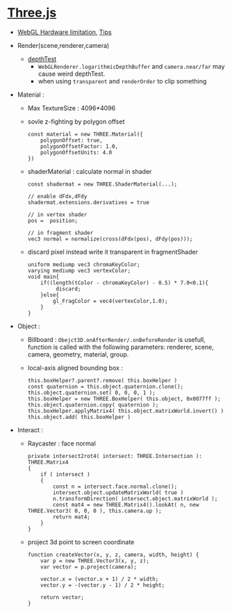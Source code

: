 # [Three.js](https://threejs.org/)

- [WebGL Hardware limitation](https://webglreport.com/), [Tips](https://discoverthreejs.com/tips-and-tricks/)

- Render(scene,renderer,camera)
    - [depthTest](https://www.itread01.com/articles/1476667276.html)
        - `WebGLRenderer.logarithmicDepthBuffer` and `camera.near/far` may cause weird depthTest.
        - when using `transparent` and `renderOrder` to clip something

- Material :
    - Max TextureSize : 4096*4096
    - sovle z-fighting by polygon offset
        ```
        const material = new THREE.Material({
            polygonOffset: true,
            polygonOffsetFactor: 1.0,
            polygonOffsetUnits: 4.0
        })
        ```
    - shaderMaterial : calculate normal in shader
        ```
        const shadermat = new THREE.ShaderMaterial(...);

        // enable dFdx,dFdy
        shadermat.extensions.derivatives = true

        // in vertex shader
        pos =  position;

        // in fragment shader
        vec3 normal = normalize(cross(dFdx(pos), dFdy(pos)));
        ```

    - discard pixel instead write it transparent in fragmentShader
        ```
        uniform mediump vec3 chromaKeyColor;
        varying mediump vec3 vertexColor;
        void main{
            if((length(tColor - chromaKeyColor) - 0.5) * 7.0<0.1){
                 discard;
            }else{
                gl_FragColor = vec4(vertexColor,1.0);
            }
        }
        ```
    
- Object :

    - Billboard : `Obejct3D.onAfterRender/.onBeforeRender` is usefull, function is called with the following parameters: renderer, scene, camera, geometry, material, group.

    - local-axis aligned bounding box :
        ```
        this.boxHelper?.parent?.remove( this.boxHelper )
        const quaternion = this.object.quaternion.clone();
        this.object.quaternion.set( 0, 0, 0, 1 );
        this.boxHelper = new THREE.BoxHelper( this.object, 0x0077ff );
        this.object.quaternion.copy( quaternion );
        this.boxHelper.applyMatrix4( this.object.matrixWorld.invert() )
        this.object.add( this.boxHelper )
        ```

- Interact :

    - Raycaster : face normal
        ```
        private intersect2rot4( intersect: THREE.Intersection ): THREE.Matrix4
        {
            if ( intersect )
            {
                const n = intersect.face.normal.clone();
                intersect.object.updateMatrixWorld( true )
                n.transformDirection( intersect.object.matrixWorld );
                const mat4 = new THREE.Matrix4().lookAt( n, new THREE.Vector3( 0, 0, 0 ), this.camera.up );
                return mat4;
            }
        }
        ```
    - project 3d point to screen coordinate
        ```
        function createVector(x, y, z, camera, width, height) {
            var p = new THREE.Vector3(x, y, z);
            var vector = p.project(camera);

            vector.x = (vector.x + 1) / 2 * width;
            vector.y = -(vector.y - 1) / 2 * height;

            return vector;
        }
        ```
